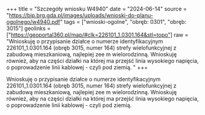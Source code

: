 +++
title = "Szczegóły wniosku W4940"
date = "2024-06-14"
source = "https://bip.brg.gda.pl/images/uploads/wnioski-do-planu-ogolnego/w4940.pdf"
tags = ["wnioski-ogolne", "obręb: 0301", "obręb: 3015"]
geolinks = ["https://geoportal360.pl/map/#clk=226101_1.0301.164&stl=topo"]
raw = "Wnioskuję o przypisanie działce o numerze identyfikacyjnym 226101_1.0301.164 (obręb 3015, numer 164) strefy wielofunkcyjnej z zabudową mieszkaniową, najlepiej zee m wielorodzinną. Wnioskuję również, aby na części działki na której ma przejść linia wysokiego napięcia, o poprowadzenie linii kablowej - czyli pod ziemią. "
+++

Wnioskuję o przypisanie działce o numerze identyfikacyjnym 226101_1.0301.164
(obręb 3015, numer 164) strefy wielofunkcyjnej z zabudową mieszkaniową, najlepiej
zee
m
wielorodzinną. Wnioskuję również, aby na części działki na której ma przejść linia wysokiego
napięcia, o poprowadzenie linii kablowej - czyli pod ziemią.



